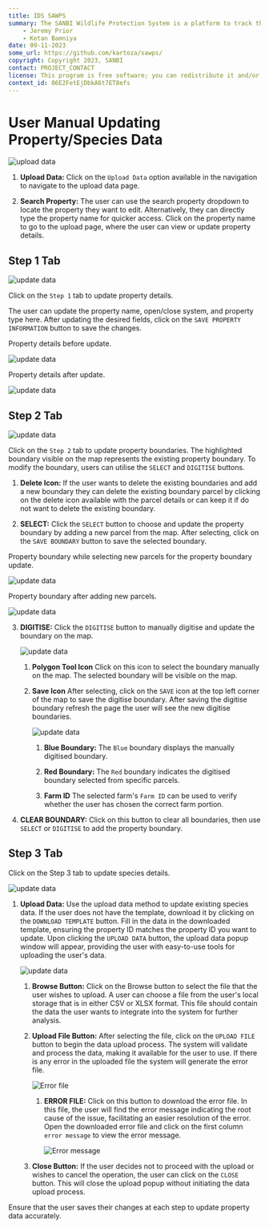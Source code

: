 ```yaml
---
title: IDS SAWPS
summary: The SANBI Wildlife Protection System is a platform to track the population levels of endangered wildlife.
    - Jeremy Prior
    - Ketan Bamniya
date: 09-11-2023
some_url: https://github.com/kartoza/sawps/
copyright: Copyright 2023, SANBI
contact: PROJECT_CONTACT
license: This program is free software; you can redistribute it and/or modify it under the terms of the GNU Affero General Public License as published by the Free Software Foundation; either version 3 of the License, or (at your option) any later version.
context_id: 86E2FetEjDbkA6t7ET8efs
---
```


# User Manual Updating Property/Species Data

![upload data](./img/update-data-1.png)

1. **Upload Data:** Click on the `Upload Data` option available in the navigation to navigate to the upload data page.

2. **Search Property:** The user can use the search property dropdown to locate the property they want to edit. Alternatively, they can directly type the property name for quicker access. Click on the property name to go to the upload page, where the user can view or update property details.

## Step 1 Tab

![update data](./img/update-data-2.png)

Click on the `Step 1` tab to update property details.

The user can update the property name, open/close system, and property type here. After updating the desired fields, click on the `SAVE PROPERTY INFORMATION` button to save the changes.

Property details before update.

![update data](./img/update-data-3.png)

Property details after update.

![update data](./img/update-data-4.png)

## Step 2 Tab

![update data](./img/update-data-5.png)

Click on the `Step 2` tab to update property boundaries. The highlighted boundary visible on the map represents the existing property boundary. To modify the boundary, users can utilise the `SELECT` and `DIGITISE` buttons.

1. **Delete Icon:** If the user wants to delete the existing boundaries and add a new boundary they can delete the existing boundary parcel by clicking on the delete icon available with the parcel details or can keep it if do not want to delete the existing boundary.

2. **SELECT:** Click the `SELECT` button to choose and update the property boundary by adding a new parcel from the map. After selecting, click on the `SAVE BOUNDARY` button to save the selected boundary.

Property boundary while selecting new parcels for the property boundary update.

![update data](./img/update-data-6.png)

Property boundary after adding new parcels.

![update data](./img/update-data-7.png)

3. **DIGITISE:** Click the `DIGITISE` button to manually digitise and update the boundary on the map.

    ![update data](./img/update-data-8.png)

    1. **Polygon Tool Icon** Click on this icon to select the boundary manually on the map. The selected boundary will be visible on the map.

    2. **Save Icon** After selecting, click on the `SAVE` icon at the top left corner of the map to save the digitise boundary. After saving the digitise boundary refresh the page the user will see the new digitise boundaries.

        ![update data](./img/update-data-9.png)

        1. **Blue Boundary:** The `Blue` boundary displays the manually digitised boundary.

        2. **Red Boundary:** The `Red` boundary indicates the digitised boundary selected from specific parcels.

        3. **Farm ID** The selected farm's `Farm ID` can be used to verify whether the user has chosen the correct farm portion.

4. **CLEAR BOUNDARY:** Click on this button to clear all boundaries, then use `SELECT` or `DIGITISE` to add the property boundary.

## Step 3 Tab

Click on the Step 3 tab to update species details.

![update data](./img/update-data-10.png)

1. **Upload Data:** Use the upload data method to update existing species data. If the user does not have the template, download it by clicking on the `DOWNLOAD TEMPLATE` button. Fill in the data in the downloaded template, ensuring the property ID matches the property ID you want to update. Upon clicking the `UPLOAD DATA` button, the upload data popup window will appear, providing the user with easy-to-use tools for uploading the user's data.

    ![update data](./img/update-data-11.png)

    1. **Browse Button:** Click on the Browse button to select the file that the user wishes to upload. A user can choose a file from the user's local storage that is in either CSV or XLSX format. This file should contain the data the user wants to integrate into the system for further analysis.

    2. **Upload File Button:** After selecting the file, click on the `UPLOAD FILE` button to begin the data upload process. The system will validate and process the data, making it available for the user to use. If there is any error in the uploaded file the system will generate the error file.

        ![Error file](./img/update-data-12.png)

        1. **ERROR FILE:** Click on this button to download the error file. In this file, the user will find the error message indicating the root cause of the issue, facilitating an easier resolution of the error. Open the downloaded error file and click on the first column `error message` to view the error message.

            ![Error message](./img/update-data-13.png)

    3. **Close Button:** If the user decides not to proceed with the upload or wishes to cancel the operation, the user can click on the `CLOSE` button. This will close the upload popup without initiating the data upload process.

Ensure that the user saves their changes at each step to update property data accurately.
